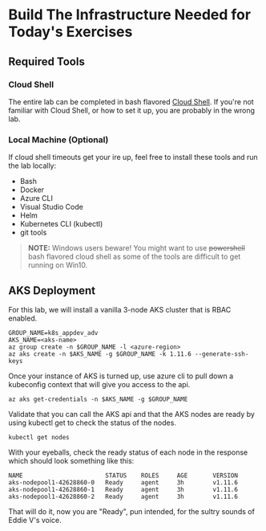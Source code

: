 # Build The Infrastructure Needed for Today's Exercises

## Required Tools

### Cloud Shell
The entire lab can be completed in bash flavored [Cloud Shell](https://docs.microsoft.com/en-us/azure/cloud-shell/overview). If you're not familiar with Cloud Shell, or how to set it up, you are probably in the wrong lab.

### Local Machine (Optional)
If cloud shell timeouts get your ire up, feel free to install these tools and run the lab locally:  
* Bash
* Docker
* Azure CLI
* Visual Studio Code
* Helm
* Kubernetes CLI (kubectl)
* git tools

> **NOTE:**
> Windows users beware! You might want to use ~~powershell~~ bash flavored cloud shell as some of the tools are difficult to get running on Win10.

## AKS Deployment
For this lab, we will install a vanilla 3-node AKS cluster that is RBAC enabled.

```console
GROUP_NAME=k8s_appdev_adv
AKS_NAME=<aks-name>
az group create -n $GROUP_NAME -l <azure-region>
az aks create -n $AKS_NAME -g $GROUP_NAME -k 1.11.6 --generate-ssh-keys 
```
Once your instance of AKS is turned up, use azure cli to pull down a kubeconfig context that will give you access to the api.
```console
az aks get-credentials -n $AKS_NAME -g $GROUP_NAME
```
Validate that you can call the AKS api and that the AKS nodes are ready by using kubectl get to check the status of the nodes.
```console
kubectl get nodes
```
With your eyeballs, check the ready status of each node in the response which should look something like this:
```output
NAME                       STATUS    ROLES     AGE       VERSION
aks-nodepool1-42628860-0   Ready     agent     3h        v1.11.6
aks-nodepool1-42628860-1   Ready     agent     3h        v1.11.6
aks-nodepool1-42628860-2   Ready     agent     3h        v1.11.6
```
That will do it, now you are "Ready", pun intended, for the sultry sounds of Eddie V's voice.



    
